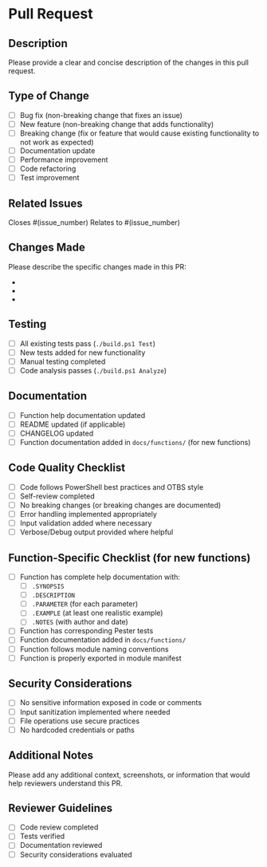 # Pull Request

## Description

Please provide a clear and concise description of the changes in this pull request.

## Type of Change

- [ ] Bug fix (non-breaking change that fixes an issue)
- [ ] New feature (non-breaking change that adds functionality)
- [ ] Breaking change (fix or feature that would cause existing functionality to not work as expected)
- [ ] Documentation update
- [ ] Performance improvement
- [ ] Code refactoring
- [ ] Test improvement

## Related Issues

Closes #(issue_number)
Relates to #(issue_number)

## Changes Made

Please describe the specific changes made in this PR:

-
-
-

## Testing

- [ ] All existing tests pass (`./build.ps1 Test`)
- [ ] New tests added for new functionality
- [ ] Manual testing completed
- [ ] Code analysis passes (`./build.ps1 Analyze`)

## Documentation

- [ ] Function help documentation updated
- [ ] README updated (if applicable)
- [ ] CHANGELOG updated
- [ ] Function documentation added in `docs/functions/` (for new functions)

## Code Quality Checklist

- [ ] Code follows PowerShell best practices and OTBS style
- [ ] Self-review completed
- [ ] No breaking changes (or breaking changes are documented)
- [ ] Error handling implemented appropriately
- [ ] Input validation added where necessary
- [ ] Verbose/Debug output provided where helpful

## Function-Specific Checklist (for new functions)

- [ ] Function has complete help documentation with:
  - [ ] `.SYNOPSIS`
  - [ ] `.DESCRIPTION`
  - [ ] `.PARAMETER` (for each parameter)
  - [ ] `.EXAMPLE` (at least one realistic example)
  - [ ] `.NOTES` (with author and date)
- [ ] Function has corresponding Pester tests
- [ ] Function documentation added in `docs/functions/`
- [ ] Function follows module naming conventions
- [ ] Function is properly exported in module manifest

## Security Considerations

- [ ] No sensitive information exposed in code or comments
- [ ] Input sanitization implemented where needed
- [ ] File operations use secure practices
- [ ] No hardcoded credentials or paths

## Additional Notes

Please add any additional context, screenshots, or information that would help reviewers understand this PR.

## Reviewer Guidelines

- [ ] Code review completed
- [ ] Tests verified
- [ ] Documentation reviewed
- [ ] Security considerations evaluated
